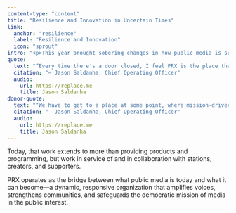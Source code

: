 ```yaml
---
content-type: "content"
title: "Resilience and Innovation in Uncertain Times"
link:
  anchor: "resilience"
  label: "Resilience and Innovation"
  icon: "sprout"
intro: "<p>This year brought sobering changes in how public media is supported across the system. Loss of funding and directional shifts in the industry are blows to mission-driven efforts to make media that serves the public interest. This turbulent landscape impacts PRX, but our work to find new paths forward continues with the type of strategic innovation PRX was created to pursue more than two decades ago when we championed a digital path forward for public media.</p>"
quote:
  text: "“Every time there's a door closed, I feel PRX is the place that opens another one. And I, I, I think that's unique and I, again, I don't think any other organization is going to take the chances, nor have the credibility in the market, to innovate on the scale that we do.”"
  citation: "— Jason Saldanha, Chief Operating Officer"
  audio:
    url: https://replace.me
    title: Jason Saldanha
donor-quote:
  text: "“We have to get to a place at some point, where mission-driven work is supported in this country. Otherwise it's going to be a very boring environment, and arts and culture will suffer as a result. So I think we have to be strong and continue to be agile in trying to bring new stuff to the fore and try to be the best partners in doing so.”"
  citation: "— Jason Saldanha, Chief Operating Officer"
  audio:
    url: https://replace.me
    title: Jason Saldanha
---
```


Today, that work extends to more than providing products and programming, but work in service of and in collaboration with stations, creators, and supporters.

PRX operates as the bridge between what public media is today and what it can become—a dynamic, responsive organization that amplifies voices, strengthens communities, and safeguards the democratic mission of media in the public interest.
